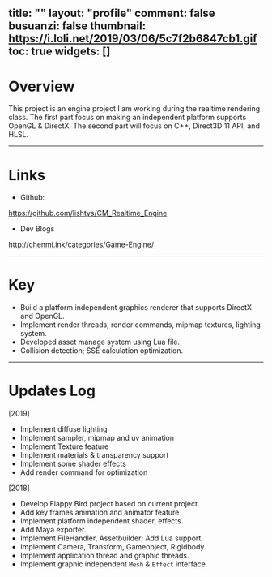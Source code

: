 ﻿title: ""
layout: "profile"
comment: false
busuanzi: false
thumbnail: https://i.loli.net/2019/03/06/5c7f2b6847cb1.gif
toc: true
widgets: []
---
# Overview

This project is an engine project I am working during the realtime rendering class. The first part focus on making an independent platform supports OpenGL & DirectX. The second part will focus on C++, Direct3D 11 API, and HLSL.

---

# Links

- Github:

https://github.com/lishtys/CM_Realtime_Engine

- Dev Blogs

http://chenmi.ink/categories/Game-Engine/

---

# Key 

- Build a platform independent graphics renderer that supports DirectX and OpenGL.
- Implement render threads, render commands, mipmap textures, lighting system.
- Developed asset manage system using Lua file.
- Collision detection; SSE calculation optimization.

---


# Updates Log

[2019]

- Implement diffuse lighting
- Implement sampler, mipmap and uv animation 
- Implement Texture feature 
- Implement materials &  transparency support
- Implement some shader effects 
- Add render command for optimization


[2018]
- Develop Flappy Bird project based on current project.
- Add key frames animation and animator feature
- Implement platform independent shader, effects.
- Add Maya exporter.
- Implement FileHandler, Assetbuilder; Add Lua support.
- Implement Camera, Transform, Gameobject, Rigidbody.
- Implement application thread and graphic threads.
- Implement graphic independent `Mesh` & `Effect` interface.




